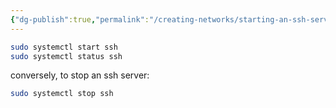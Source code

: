 ```yaml
---
{"dg-publish":true,"permalink":"/creating-networks/starting-an-ssh-server/","hide":"true","noteIcon":"","created":"2025-03-12T15:32:51.484-07:00","updated":"2025-03-12T21:01:29.681-07:00"}
---
```


```bash 
sudo systemctl start ssh
sudo systemctl status ssh
```

conversely, to stop an ssh server:
```bash
sudo systemctl stop ssh
```
